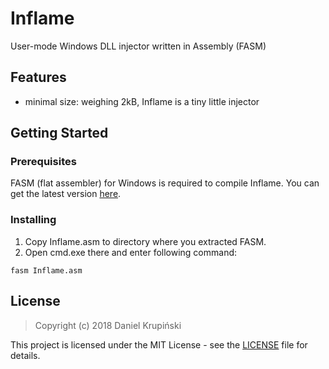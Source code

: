 # Inflame

User-mode Windows DLL injector written in Assembly (FASM)

## Features

- minimal size: weighing 2kB, Inflame is a tiny little injector

## Getting Started

### Prerequisites

FASM (flat assembler) for Windows is required to compile Inflame. You can get the latest version [here](https://flatassembler.net/download.php).

### Installing

1. Copy Inflame.asm to directory where you extracted FASM.
2. Open cmd.exe there and enter following command:
```
fasm Inflame.asm
```

## License

> Copyright (c) 2018 Daniel Krupiński

This project is licensed under the MIT License - see the [LICENSE](LICENSE) file for details.
